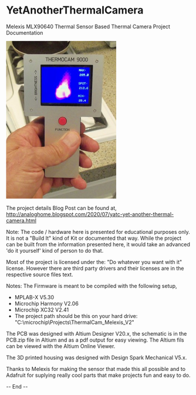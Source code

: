 # YetAnotherThermalCamera
Melexis MLX90640 Thermal Sensor Based Thermal Camera Project Documentation

![Image](https://github.com/Hagtronics/YetAnotherThermalCamera/blob/master/thermocam_sm.jpg)

The project details Blog Post can be found at,
http://analoghome.blogspot.com/2020/07/yatc-yet-another-thermal-camera.html

Note: The code / hardware here is presented for educational purposes only. It is not a "Build It" kind of Kit or documented that way. While the project can be built from the information presented here, it would take an advanced 'do it yourself' kind of person to do that.

Most of the project is licensed under the: "Do whatever you want with it" license. However there are third party drivers and their licenses are in the respective source files text.

Notes:
The Firmware is meant to be compiled with the following setup,
  * MPLAB-X V5.30
  * Microchip Harmony V2.06
  * Microchip XC32 V2.41
  * The project path should be this on your hard drive: "C:\microchip\Projects\ThermalCam_Melexis_V2"
  
The PCB was designed with Altium Designer V20.x, the schematic is in the PCB.zip file in Altium and as a pdf output for easy viewing. The Altium fils can be viewed with the Altium Online Viewer.

The 3D printed housing was designed with Design Spark Mechanical V5.x.

Thanks to Melexis for making the sensor that made this all possible and to Adafruit for suplying really cool parts that make projects fun and easy to do.

-- End --
